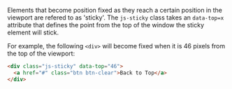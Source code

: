 Elements that become position fixed as they reach a certain position in the viewport are refered to as 'sticky'. The `js-sticky` class takes an `data-top=x` attribute that defines the point from the top of the window the sticky element will stick.

For example, the following `<div>` will become fixed when it is 46 pixels from the top of the viewport:

```html
<div class="js-sticky" data-top="46">
  <a href="#" class="btn btn-clear">Back to Top</a>
</div>
```
